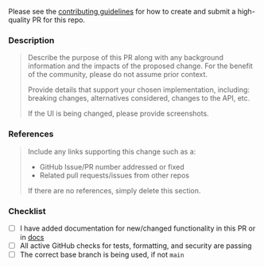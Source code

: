 Please see the [contributing guidelines](https://github.com/teritori/.github/blob/main/CONTRIBUTING.md) for how to create and submit a high-quality PR for this repo.

### Description

> Describe the purpose of this PR along with any background information and the impacts of the proposed change. For the benefit of the community, please do not assume prior context.
>
> Provide details that support your chosen implementation, including: breaking changes, alternatives considered, changes to the API, etc.
>
> If the UI is being changed, please provide screenshots.


### References

> Include any links supporting this change such as a:
>
> - GitHub Issue/PR number addressed or fixed
> - Related pull requests/issues from other repos
>
> If there are no references, simply delete this section.


### Checklist

- [ ] I have added documentation for new/changed functionality in this PR or in [docs](https://teritori.gitbook.io/teritori-whitepaper/)
- [ ] All active GitHub checks for tests, formatting, and security are passing
- [ ] The correct base branch is being used, if not `main`
